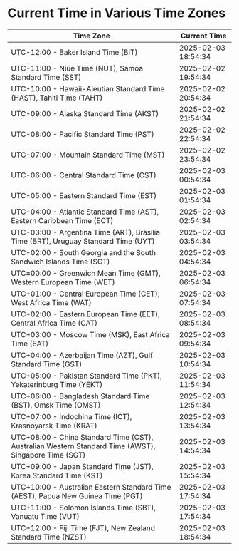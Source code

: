 # Current Time in Various Time Zones

| Time Zone | Current Time |
|-----------|--------------|
| UTC-12:00 - Baker Island Time (BIT) | 2025-02-03 18:54:34 |
| UTC-11:00 - Niue Time (NUT), Samoa Standard Time (SST) | 2025-02-02 19:54:34 |
| UTC-10:00 - Hawaii-Aleutian Standard Time (HAST), Tahiti Time (TAHT) | 2025-02-02 20:54:34 |
| UTC-09:00 - Alaska Standard Time (AKST) | 2025-02-02 21:54:34 |
| UTC-08:00 - Pacific Standard Time (PST) | 2025-02-02 22:54:34 |
| UTC-07:00 - Mountain Standard Time (MST) | 2025-02-02 23:54:34 |
| UTC-06:00 - Central Standard Time (CST) | 2025-02-03 00:54:34 |
| UTC-05:00 - Eastern Standard Time (EST) | 2025-02-03 01:54:34 |
| UTC-04:00 - Atlantic Standard Time (AST), Eastern Caribbean Time (ECT) | 2025-02-03 02:54:34 |
| UTC-03:00 - Argentina Time (ART), Brasília Time (BRT), Uruguay Standard Time (UYT) | 2025-02-03 03:54:34 |
| UTC-02:00 - South Georgia and the South Sandwich Islands Time (SGT) | 2025-02-03 04:54:34 |
| UTC±00:00 - Greenwich Mean Time (GMT), Western European Time (WET) | 2025-02-03 06:54:34 |
| UTC+01:00 - Central European Time (CET), West Africa Time (WAT) | 2025-02-03 07:54:34 |
| UTC+02:00 - Eastern European Time (EET), Central Africa Time (CAT) | 2025-02-03 08:54:34 |
| UTC+03:00 - Moscow Time (MSK), East Africa Time (EAT) | 2025-02-03 09:54:34 |
| UTC+04:00 - Azerbaijan Time (AZT), Gulf Standard Time (GST) | 2025-02-03 10:54:34 |
| UTC+05:00 - Pakistan Standard Time (PKT), Yekaterinburg Time (YEKT) | 2025-02-03 11:54:34 |
| UTC+06:00 - Bangladesh Standard Time (BST), Omsk Time (OMST) | 2025-02-03 12:54:34 |
| UTC+07:00 - Indochina Time (ICT), Krasnoyarsk Time (KRAT) | 2025-02-03 13:54:34 |
| UTC+08:00 - China Standard Time (CST), Australian Western Standard Time (AWST), Singapore Time (SGT) | 2025-02-03 14:54:34 |
| UTC+09:00 - Japan Standard Time (JST), Korea Standard Time (KST) | 2025-02-03 15:54:34 |
| UTC+10:00 - Australian Eastern Standard Time (AEST), Papua New Guinea Time (PGT) | 2025-02-03 17:54:34 |
| UTC+11:00 - Solomon Islands Time (SBT), Vanuatu Time (VUT) | 2025-02-03 17:54:34 |
| UTC+12:00 - Fiji Time (FJT), New Zealand Standard Time (NZST) | 2025-02-03 18:54:34 |
